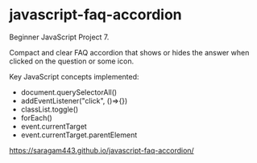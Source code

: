 # javascript-faq-accordion

Beginner JavaScript Project 7.

Compact and clear FAQ accordion that shows or hides the answer when clicked on the question or some icon.

Key JavaScript concepts implemented:
* document.querySelectorAll()
* addEventListener("click", ()=>{})
* classList.toggle()
* forEach()
* event.currentTarget
* event.currentTarget.parentElement

https://saragam443.github.io/javascript-faq-accordion/
